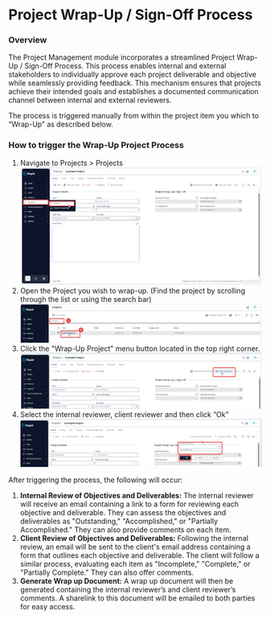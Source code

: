 # Project Wrap-Up / Sign-Off Process

### Overview

The Project Management module incorporates a streamlined Project Wrap-Up / Sign-Off Process. This process enables internal and external stakeholders to individually approve each project deliverable and objective while seamlessly providing feedback. This mechanism ensures that projects achieve their intended goals and establishes a documented communication channel between internal and external reviewers.

The process is triggered manually from within the project item you which to “Wrap-Up” as described below.

### How to trigger the Wrap-Up Project Process

1. Navigate to Projects &gt; Projects  
    ![image-1703658099164.png](./../Global-Images/downloaded_image_1705285245302.png)
2. Open the Project you wish to wrap-up. (Find the project by scrolling through the list or using the search bar)  
    ![image-1703658166530.png](./../Global-Images/downloaded_image_1705285246317.png)
3. Click the "Wrap-Up Project" menu button located in the top right corner.  
    ![image-1703720025957.png](./downloaded_image_1705285861025.png)
4. Select the internal reviewer, client reviewer and then click “Ok”  
    ![image-1703720045770.png](./downloaded_image_1705285862045.png)

After triggering the process, the following will occur:

1. **Internal Review of Objectives and Deliverables:** The internal reviewer will receive an email containing a link to a form for reviewing each objective and deliverable. They can assess the objectives and deliverables as "Outstanding," "Accomplished," or "Partially Accomplished." They can also provide comments on each item.
2. **Client Review of Objectives and Deliverables:** Following the internal review, an email will be sent to the client's email address containing a form that outlines each objective and deliverable. The client will follow a similar process, evaluating each item as "Incomplete," "Complete," or "Partially Complete." They can also offer comments.
3. **Generate Wrap up Document:** A wrap up document will then be generated containing the internal reviewer’s and client reviewer’s comments. A sharelink to this document will be emailed to both parties for easy access.